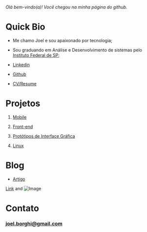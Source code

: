 
_Olá bem-vindo(a)! Você chegou na minha página do github._ 

# Quick Bio

 - Me chamo Joel e sou apaixonado por tecnologia;
 - Sou graduando em Análise e Desenvolvimento de sistemas pelo [Instituto Federal de SP](https://bra.ifsp.edu.br);
 
 - [Linkedin](https://www.linkedin.com/in/joel-guerreiro-a35866108)
 
 - [Github](https://github.com/Joelfo123)
 
 - [CV/Resume](https://docs.google.com/document/d/1pTw8HEwxT3avo0taDlutpqDHt7vlrigVOrRjL81HXpU/edit?usp=sharing)
 
# Projetos

1. [Mobile](url)

2. [Front-end](url)

3. [Protótipos de Interface Gráfica](url)

4. [Linux](url)

# Blog

- [Artigo](https://techrookie1987.blogspot.com)


[Link](url) and ![Image](archlinux.jpg)

# Contato
### joel.borghi@gmail.com
